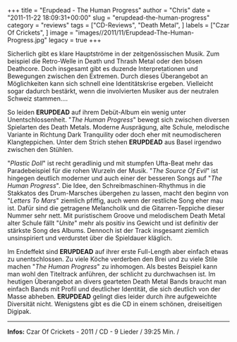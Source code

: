 +++
title = "Erupdead - The Human Progress"
author = "Chris"
date = "2011-11-22 18:09:31+00:00"
slug = "erupdead-the-human-progress"
category = "reviews"
tags = ["CD-Reviews", "Death Metal", ]
labels = ["Czar Of Crickets", ]
image = "images//2011/11/Erupdead-The-Human-Progress.jpg"
legacy = true
+++

Sicherlich gibt es klare Hauptströme in der zeitgenössischen Musik. Zum beispiel die Retro-Welle in Death und Thrash Metal oder den bösen Deathcore. Doch insgesamt gibt es duzende Interpretationen und Bewegungen zwischen den Extremen. Durch dieses Überangebot an Möglichkeiten kann sich schnell eine Identitätskrise ergeben. Vielleicht sogar dadurch bestärkt, wenn die involvierten Musiker aus der neutralen Schweiz stammen....

So leiden **ERUPDEAD** auf ihrem Debüt-Album ein wenig unter Unentschlossenheit. "_The Human Progress_" bewegt sich zwischen diversen Spielarten des Death Metals. Moderne Ausprägung, alte Schule, melodische Variante in Richtung Dark Tranquility oder doch eher mit neumodischeren Klangteppichen. Unter dem Strich stehen **ERUPDEAD** aus Basel irgendwo zwischen den Stühlen.

"_Plastic Doll_" ist recht geradlinig und mit stumpfen Ufta-Beat mehr das Paradebeispiel für die rohen Wurzeln der Musik. "_The Source Of Evil_" ist hingegen deutlich moderner und auch einer der besseren Songs auf "_The Human Progress_". Die Idee, den Schreibmaschinen-Rhythmus in die Stakkatos des Drum-Marsches übergehen zu lassen, macht den beginn von "_Letters To Mars_" ziemlich pfiffig, auch wenn der restliche Song eher mau ist. Dafür sind die getragene Melancholik und die Gitarren-Teppiche dieser Nummer sehr nett. Mit puristischem Groove und melodischem Death Metal alter Schule fällt "_Unite_" mehr als positiv ins Gewicht und ist definitiv der stärkste Song des Albums. Dennoch ist der Track insgesamt ziemlich unsinspiriert und verdurstet über die Spieldauer kläglich.

Im Endeffekt sind **ERUPDEAD** auf ihrer erste Full-Length aber einfach etwas zu unentschlossen. Zu viele Köche verderben den Brei und zu viele Stile machen "_The Human Progress_" zu inhomogen. Als bestes Beispiel kann man wohl den Titeltrack anführen, der schlicht zu durchwachsen ist.
Im heutigen Überangebot an divers gearteten Death Metal Bands braucht man einfach Bands mit Profil und deutlicher Identität, die sich deutlich von der Masse abheben. **ERUPDEAD** gelingt dies leider durch ihre aufgeweichte Diversität nicht. Wenigstens gibt es die CD in einem schönen, dreiseitigen Digipak.





---
**Infos:**
Czar Of Crickets - 2011 / 
CD - 9 Lieder / 39:25 Min. / 
